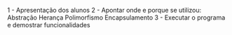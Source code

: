 1 - Apresentação dos alunos
2 - Apontar onde e porque se utilizou:
        Abstração
        Herança
        Polimorfismo
        Encapsulamento
3 - Executar o programa e demostrar funcionalidades 